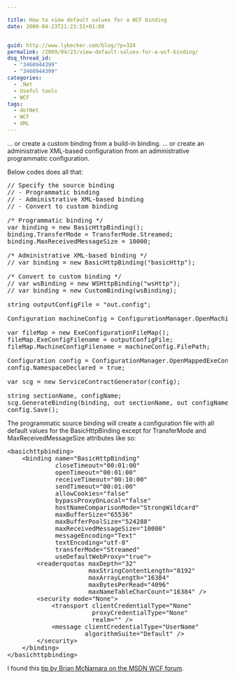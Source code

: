 ```yaml
---

title: How to view default values for a WCF binding
date: 2009-04-23T21:23:51+01:00


guid: http://www.lybecker.com/blog/?p=324
permalink: /2009/04/23/view-default-values-for-a-wcf-binding/
dsq_thread_id:
  - "3460944399"
  - "3460944399"
categories:
  - .Net
  - Useful tools
  - WCF
tags:
  - dotNet
  - WCF
  - XML
---
```

… or create a custom binding from a build-in binding.
… or create an administrative XML-based configuration from an administrative programmatic configuration.

Below codes does all that:

<pre class="brush: csharp; title: ; notranslate" title="">// Specify the source binding
// - Programmatic binding
// - Administrative XML-based binding
// - Convert to custom binding

/* Programmatic binding */
var binding = new BasicHttpBinding();
binding.TransferMode = TransferMode.Streamed;
binding.MaxReceivedMessageSize = 10000;

/* Administrative XML-based binding */
// var binding = new BasicHttpBinding("basicHttp");

/* Convert to custom binding */
// var wsBinding = new WSHttpBinding("wsHttp");
// var binding = new CustomBinding(wsBinding);

string outputConfigFile = "out.config";

Configuration machineConfig = ConfigurationManager.OpenMachineConfiguration();

var fileMap = new ExeConfigurationFileMap();
fileMap.ExeConfigFilename = outputConfigFile;
fileMap.MachineConfigFilename = machineConfig.FilePath;

Configuration config = ConfigurationManager.OpenMappedExeConfiguration(fileMap, ConfigurationUserLevel.None);
config.NamespaceDeclared = true;

var scg = new ServiceContractGenerator(config);

string sectionName, configName;
scg.GenerateBinding(binding, out sectionName, out configName);
config.Save();
</pre>

The programmatic source binding will create a configuration file with all default values for the BasicHttpBinding except for TransferMode and MaxReceivedMessageSize attributes like so:

<pre class="brush: xml; title: ; notranslate" title="">&lt;basichttpbinding&gt;
    &lt;binding name="BasicHttpBinding"
             closeTimeout="00:01:00"
             openTimeout="00:01:00"
             receiveTimeout="00:10:00"
             sendTimeout="00:01:00"
             allowCookies="false"
             bypassProxyOnLocal="false"
             hostNameComparisonMode="StrongWildcard"
             maxBufferSize="65536"
             maxBufferPoolSize="524288"
             maxReceivedMessageSize="10000"
             messageEncoding="Text"
             textEncoding="utf-8"
             transferMode="Streamed"
             useDefaultWebProxy="true"&gt;
        &lt;readerquotas maxDepth="32"
                      maxStringContentLength="8192"
                      maxArrayLength="16384"
                      maxBytesPerRead="4096"
                      maxNameTableCharCount="16384" /&gt;
        &lt;security mode="None"&gt;
            &lt;transport clientCredentialType="None"
                       proxyCredentialType="None"
                       realm="" /&gt;
            &lt;message clientCredentialType="UserName"
                     algorithmSuite="Default" /&gt;
        &lt;/security&gt;
    &lt;/binding&gt;
&lt;/basichttpbinding&gt;
</pre>

I found this [tip by Brian McNamara on the MSDN WCF forum](http://social.msdn.microsoft.com/Forums/en-US/wcf/thread/fcad2118-d7bc-4d23-84b2-1ac168afa1c8 "Generate WCF config binding").
